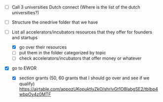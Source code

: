 

- [ ] Call 3 universities Dutch connect (Where is the list of the dutch universities?)

- [ ] Structure the onedrive folder that we have

- [ ] List all accelerators/incubators resources that they offer for founders and startups
	- [x] go over their resources
	- [ ] put them in the folder categorized by topic
	- [ ] check accelerators/incubators that offer money or whatever

- [x] go to EWOR
	- [x] section grants (50, 60 grants that I should go over and see if we qualify) 
		https://airtable.com/appozUKopuktlyZkO/shrlvGt1O8IabgSE2/tblbp4wbpOy4z0MTF